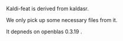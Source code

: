 Kaldi-feat is derived from kaldasr.

We only pick up some necessary files from it.


It depneds on openblas 0.3.19 .
